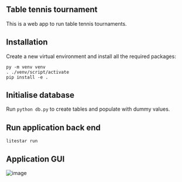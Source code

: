Table tennis tournament
-----------------------

This is a web app to run table tennis tournaments.

Installation
------------
Create a new virtual environment and install all the required packages:

```console
py -m venv venv
. ./venv/script/activate
pip install -e .
```  

Initialise database
-------------------
Run `python db.py` to create tables and populate with dummy values.

Run application back end
------------------------

```
litestar run
```

Application GUI
------------------------
![image](https://github.com/user-attachments/assets/81a85493-ebc0-4932-b535-4c45e15e559e)
